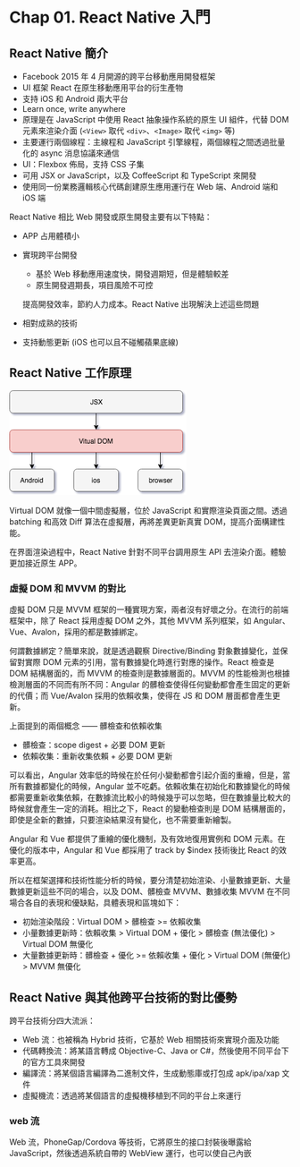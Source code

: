 # Chap 01. React Native 入門

## React Native 簡介

- Facebook 2015 年 4 月開源的跨平台移動應用開發框架
- UI 框架 React 在原生移動應用平台的衍生產物
- 支持 iOS 和 Android 兩大平台
- Learn once, write anywhere
- 原理是在 JavaScript 中使用 React 抽象操作系統的原生 UI 組件，代替 DOM 元素來渲染介面 (`<View>` 取代 `<div>`、`<Image>` 取代 `<img>` 等)
- 主要運行兩個線程：主線程和 JavaScript 引擎線程，兩個線程之間透過批量化的 async 消息協議來通信
- UI：Flexbox 佈局，支持 CSS 子集
- 可用 JSX or JavaScript，以及 CoffeeScript 和 TypeScript 來開發
- 使用同一份業務邏輯核心代碼創建原生應用運行在 Web 端、Android 端和 iOS 端

React Native 相比 Web 開發或原生開發主要有以下特點：

- APP 占用體積小
- 實現跨平台開發

  - 基於 Web 移動應用速度快，開發週期短，但是體驗較差
  - 原生開發週期長，項目風險不可控

  提高開發效率，節約人力成本。React Native 出現解決上述這些問題

- 相對成熟的技術
- 支持動態更新 (iOS 也可以且不碰觸蘋果底線)

## React Native 工作原理

![](rn-framework.png)

Virtual DOM 就像一個中間虛擬層，位於 JavaScript 和實際渲染頁面之間。透過 batching 和高效 Diff 算法在虛擬層，再將差異更新真實 DOM，提高介面構建性能。

在界面渲染過程中，React Native 針對不同平台調用原生 API 去渲染介面。體驗更加接近原生 APP。

### 虛擬 DOM 和 MVVM 的對比

虛擬 DOM 只是 MVVM 框架的一種實現方案，兩者沒有好壞之分。在流行的前端框架中，除了 React 採用虛擬 DOM 之外，其他 MVVM 系列框架，如 Angular、Vue、Avalon，採用的都是數據綁定。

何謂數據綁定？簡單來說，就是透過觀察 Directive/Binding 對象數據變化，並保留對實際 DOM 元素的引用，當有數據變化時進行對應的操作。React 檢查是 DOM 結構層面的，而 MVVM 的檢查則是數據層面的。MVVM 的性能檢測也根據檢測層面的不同而有所不同：Angular 的髒檢查使得任何變動都會產生固定的更新的代價；而 Vue/Avalon 採用的依賴收集，使得在 JS 和 DOM 層面都會產生更新。

上面提到的兩個概念 —— 髒檢查和依賴收集

- 髒檢查：scope digest + 必要 DOM 更新
- 依賴收集：重新收集依賴 + 必要 DOM 更新

可以看出，Angular 效率低的時候在於任何小變動都會引起介面的重繪，但是，當所有數據都變化的時候，Angular 並不吃虧。依賴收集在初始化和數據變化的時候都需要重新收集依賴，在數據流比較小的時候幾乎可以忽略，但在數據量比較大的時候就會產生一定的消耗。相比之下，React 的變動檢查則是 DOM 結構層面的，即使是全新的數據，只要渲染結果沒有變化，也不需要重新繪製。

Angular 和 Vue 都提供了重繪的優化機制，及有效地復用實例和 DOM 元素。在優化的版本中，Angular 和 Vue 都採用了 track by $index 技術後比 React 的效率更高。

所以在框架選擇和技術性能分析的時候，要分清楚初始渲染、小量數據更新、大量數據更新這些不同的場合，以及 DOM、髒檢查 MVVM、數據收集 MVVM 在不同場合各自的表現和優缺點，具體表現和區塊如下：

- 初始渲染階段：Virtual DOM > 髒檢查 >= 依賴收集
- 小量數據更新時：依賴收集 > Virtual DOM + 優化 > 髒檢查 (無法優化) > Virtual DOM 無優化
- 大量數據更新時：髒檢查 + 優化 >= 依賴收集 + 優化 > Virtual DOM (無優化) > MVVM 無優化

## React Native 與其他跨平台技術的對比優勢

跨平台技術分四大流派：

- Web 流：也被稱為 Hybrid 技術，它基於 Web 相關技術來實現介面及功能
- 代碼轉換流：將某語言轉成 Objective-C、Java or C#，然後使用不同平台下的官方工具來開發
- 編譯流：將某個語言編譯為二進制文件，生成動態庫或打包成 apk/ipa/xap 文件
- 虛擬機流：透過將某個語言的虛擬機移植到不同的平台上來運行

### web 流

Web 流，PhoneGap/Cordova 等技術，它將原生的接口封裝後曝露給 JavaScript，然後透過系統自帶的 WebView 運行，也可以使自己內嵌